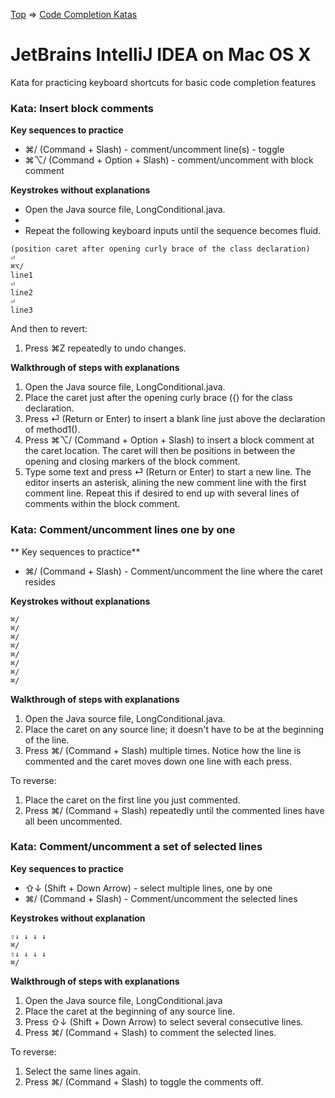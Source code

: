 [Top](README.md) => [Code Completion Katas](ij-osx-code-completion.md)

# JetBrains IntelliJ IDEA on Mac OS X

Kata for practicing keyboard shortcuts for basic code completion features

### Kata: Insert block comments

**Key sequences to practice**

- ⌘/ (Command + Slash) - comment/uncomment line(s) - toggle
- ⌘⌥/ (Command + Option + Slash) - comment/uncomment with block comment

**Keystrokes without explanations**

- Open the Java source file, LongConditional.java.
-
- Repeat the following keyboard inputs until the sequence becomes fluid.
```
(position caret after opening curly brace of the class declaration)
⏎
⌘⌥/
line1
⏎
line2
⏎
line3
```

And then to revert:

1. Press ⌘Z repeatedly to undo changes.

**Walkthrough of steps with explanations**

1. Open the Java source file, LongConditional.java.
1. Place the caret just after the opening curly brace ({) for the class declaration.
1. Press ⏎ (Return or Enter) to insert a blank line just above the declaration of method1().
1. Press ⌘⌥/ (Command + Option + Slash) to insert a block comment at the caret location. The caret will then be positions in between the opening and closing markers of the block comment.
1. Type some text and press ⏎ (Return or Enter) to start a new line. The editor inserts an asterisk, alining the new comment line with the first comment line. Repeat this if desired to end up with several lines of comments within the block comment.

### Kata: Comment/uncomment lines one by one

** Key sequences to practice**

- ⌘/ (Command + Slash) - Comment/uncomment the line where the caret resides

**Keystrokes without explanations**

```
⌘/
⌘/
⌘/
⌘/
⌘/
⌘/
⌘/
⌘/
```

**Walkthrough of steps with explanations**

1. Open the Java source file, LongConditional.java.
1. Place the caret on any source line; it doesn't have to be at the beginning of the line.
1. Press ⌘/ (Command + Slash) multiple times. Notice how the line is commented and the caret moves down one line with each press.

To reverse:

1. Place the caret on the first line you just commented.
1. Press ⌘/ (Command + Slash) repeatedly until the commented lines have all been uncommented.

### Kata: Comment/uncomment a set of selected lines

**Key sequences to practice**

- ⇧↓ (Shift + Down Arrow) - select multiple lines, one by one
- ⌘/ (Command + Slash) - Comment/uncomment the selected lines

**Keystrokes without explanation**

```
⇧↓ ↓ ↓ ↓
⌘/
⇧↓ ↓ ↓ ↓
⌘/
```

**Walkthrough of steps with explanations**

1. Open the Java source file, LongConditional.java
1. Place the caret at the beginning of any source line.
1. Press ⇧↓ (Shift + Down Arrow) to select several consecutive lines.
1. Press ⌘/ (Command + Slash) to comment the selected lines.

To reverse:

1. Select the same lines again.
1. Press ⌘/ (Command + Slash) to toggle the comments off.


